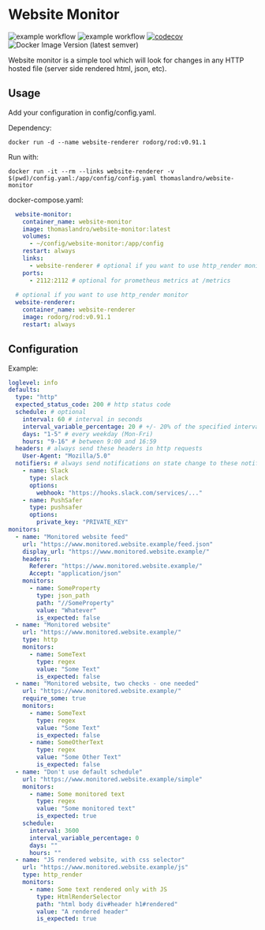 # Website Monitor

![example workflow](https://github.com/tlj/website-monitor/actions/workflows/test.yaml/badge.svg)
![example workflow](https://github.com/tlj/website-monitor/actions/workflows/main.yaml/badge.svg)
[![codecov](https://codecov.io/gh/tlj/website-monitor/branch/master/graph/badge.svg)](https://codecov.io/gh/tlj/website-monitor)
![Docker Image Version (latest semver)](https://img.shields.io/docker/v/thomaslandro/website-monitor)

Website monitor is a simple tool which will look for changes in
any HTTP hosted file (server side rendered html, json, etc).

## Usage

Add your configuration in config/config.yaml.

Dependency:
```shell
docker run -d --name website-renderer rodorg/rod:v0.91.1
```

Run with:
```shell
docker run -it --rm --links website-renderer -v $(pwd)/config.yaml:/app/config/config.yaml thomaslandro/website-monitor
```

docker-compose.yaml:
```yaml
  website-monitor:
    container_name: website-monitor
    image: thomaslandro/website-monitor:latest
    volumes:
      - ~/config/website-monitor:/app/config
    restart: always
    links:
      - website-renderer # optional if you want to use http_render monitor
    ports:
      - 2112:2112 # optional for prometheus metrics at /metrics
  
  # optional if you want to use http_render monitor
  website-renderer:
    container_name: website-renderer
    image: rodorg/rod:v0.91.1
    restart: always
```

## Configuration

Example:
```yaml
loglevel: info
defaults:
  type: "http"
  expected_status_code: 200 # http status code
  schedule: # optional
    interval: 60 # interval in seconds
    interval_variable_percentage: 20 # +/- 20% of the specified interval, making the range 48-72s
    days: "1-5" # every weekday (Mon-Fri)
    hours: "9-16" # between 9:00 and 16:59
  headers: # always send these headers in http requests
    User-Agent: "Mozilla/5.0"
  notifiers: # always send notifications on state change to these notifiers
    - name: Slack
      type: slack
      options:
        webhook: "https://hooks.slack.com/services/..."
    - name: PushSafer
      type: pushsafer
      options:
        private_key: "PRIVATE_KEY"
monitors:
  - name: "Monitored website feed"
    url: "https://www.monitored.website.example/feed.json"
    display_url: "https://www.monitored.website.example/"
    headers:
      Referer: "https://www.monitored.website.example/"
      Accept: "application/json"
    monitors:
      - name: SomeProperty
        type: json_path
        path: "//SomeProperty"
        value: "Whatever"
        is_expected: false
  - name: "Monitored website"
    url: "https://www.monitored.website.example/"
    type: http
    monitors:
      - name: SomeText
        type: regex
        value: "Some Text"
        is_expected: false
  - name: "Monitored website, two checks - one needed"
    url: "https://www.monitored.website.example/"
    require_some: true
    monitors:
      - name: SomeText
        type: regex
        value: "Some Text"
        is_expected: false        
      - name: SomeOtherText
        type: regex
        value: "Some Other Text"
        is_expected: false
  - name: "Don't use default schedule"
    url: "https://www.monitored.website.example/simple"
    monitors:
      - name: Some monitored text
        type: regex
        value: "Some monitored text"
        is_expected: true
    schedule:
      interval: 3600
      interval_variable_percentage: 0 
      days: ""
      hours: ""
  - name: "JS rendered website, with css selector"
    url: "https://www.monitored.website.example/js"
    type: http_render
    monitors:
      - name: Some text rendered only with JS
        type: HtmlRenderSelector
        path: "html body div#header h1#rendered"
        value: "A rendered header"
        is_expected: true
```